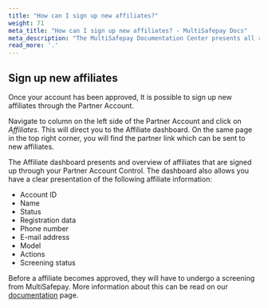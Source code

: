 ```yaml
---
title: "How can I sign up new affiliates?"
weight: 71
meta_title: "How can I sign up new affiliates? - MultiSafepay Docs"
meta_description: "The MultiSafepay Documentation Center presents all relevant information about our Plugins and API. You can also find support pages for payment methods, tools and general questions as well as the contact details of our Support and Integration Teams."
read_more: '.'
---
```


## Sign up new affiliates

Once your account has been approved, It is possible to sign up new affiliates through the Partner Account.

Navigate to column on the left side of the Partner Account and click on _Affiliates_. This will direct you to the Affiliate dashboard.
On the same page in the top right corner, you will find the partner link which can be sent to new affiliates.

The Affiliate dashboard presents and overview of affiliates that are signed up through your Partner Account Control. The dashboard also allows you have a clear presentation of the following affiliate information:

* Account ID
* Name
* Status
* Registration data
* Phone number
* E-mail address
* Model
* Actions
* Screening status

Before a affiliate becomes approved, they will have to undergo a screening from MultiSafepay. More information about this can be read on our [documentation]( https://docs.multisafepay.com/faq/getting-started/account-approval) page.
